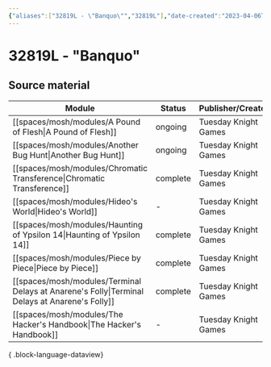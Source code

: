 ```yaml
---
{"aliases":["32819L - \"Banquo\"","32819L"],"date-created":"2023-04-06T19:23","date-modified":"2023-04-22T14:46","dg-publish":true,"tags":["mosh","mosh/locations/cluster"],"title":"32819L - \"Banquo\"","up":"[[clusters]]","dg-path":"mothership/32819L.md","permalink":"/mothership/32819-l/","dgPassFrontmatter":true}
---
```



# 32819L - "Banquo"

## Source material

| Module                                                                                            | Status   | Publisher/Creator    |
| ------------------------------------------------------------------------------------------------- | -------- | -------------------- |
| [[spaces/mosh/modules/A Pound of Flesh\|A Pound of Flesh]]                                     | ongoing  | Tuesday Knight Games |
| [[spaces/mosh/modules/Another Bug Hunt\|Another Bug Hunt]]                                     | ongoing  | Tuesday Knight Games |
| [[spaces/mosh/modules/Chromatic Transference\|Chromatic Transference]]                         | complete | Tuesday Knight Games |
| [[spaces/mosh/modules/Hideo's World\|Hideo's World]]                                           | \-       | Tuesday Knight Games |
| [[spaces/mosh/modules/Haunting of Ypsilon 14\|Haunting of Ypsilon 14]]                         | complete | Tuesday Knight Games |
| [[spaces/mosh/modules/Piece by Piece\|Piece by Piece]]                                         | complete | Tuesday Knight Games |
| [[spaces/mosh/modules/Terminal Delays at Anarene's Folly\|Terminal Delays at Anarene's Folly]] | complete | Tuesday Knight Games |
| [[spaces/mosh/modules/The Hacker's Handbook\|The Hacker's Handbook]]                           | \-       | Tuesday Knight Games |

{ .block-language-dataview}
